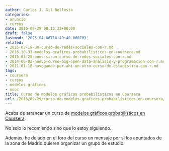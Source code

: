 ```yaml
---
author: Carlos J. Gil Bellosta
categories:
- anuncio
- cursos
date: 2016-09-29 08:13:32+00:00
draft: false
lastmod: '2025-04-06T18:49:40.660703'
related:
- 2015-03-19-un-curso-de-redes-sociales-con-r.md
- 2016-10-31-modelos-graficos-probabilisticos-en-coursera.md
- 2015-03-25-pues-si-un-curso-de-redes-sociales-con-r.md
- 2014-06-02-nuevo-curso-big-open-data-analisis-y-programacion-con-r.md
- 2011-01-18-navegando-por-ahi-un-otro-curso-de-estadistica-con-r.md
tags:
- coursera
- cursos
- modelos gráficos
- mooc
title: Curso de modelos gráficos probabilísticos en Coursera
url: /2016/09/29/curso-de-modelos-graficos-probabilisticos-en-coursera/
---
```


Acaba de arrancar un curso de [modelos gráficos probabilísticos en Coursera](https://www.coursera.org/learn/probabilistic-graphical-models).

No solo lo recomiendo sino que lo estoy siguiendo.

Además, he dejado en el foro del curso un mensaje por si los apuntados de la zona de Madrid quieren organizar un grupo de estudio.